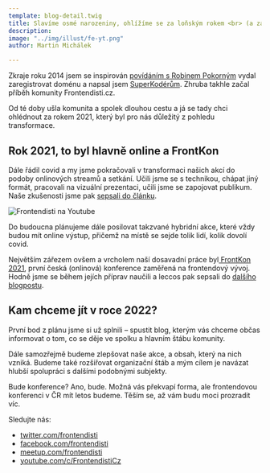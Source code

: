 ```yaml
---
template: blog-detail.twig
title: Slavíme osmé narozeniny, ohlížíme se za loňským rokem <br> (a začínáme s blogem)
description:
image: "../img/illust/fe-yt.png"
author: Martin Michálek

---
```

Zkraje roku 2014 jsem se inspirován [povídáním s Robinem Pokorným](https://bruskodu.cz/epizoda/1/) vydal zaregistrovat doménu a napsal jsem [SuperKodérům](https://superkoders.com/). Zhruba takhle začal příběh komunity Frontendisti.cz.

Od té doby ušla komunita a spolek dlouhou cestu a já se tady chci ohlédnout za rokem 2021, který byl pro nás důležitý z pohledu transformace.

## **Rok 2021, to byl hlavně online a FrontKon**

Dále řádil covid a my jsme pokračovali v transformaci našich akcí do podoby onlinových streamů a setkání. Učili jsme se s technikou, chápat jiný formát, pracovali na vizuální prezentaci, učili jsme se zapojovat publikum. Naše zkušenosti jsme pak [sepsali do článku](https://frontendisti.cz/blog/jak-ve-frontendisti.cz-delame-online-meetupy-na-youtube-hardware-software-a-zkusenosti.html).

![Frontendisti na Youtube](../img/illust/fe-yt.png)

Do budoucna plánujeme dále posilovat takzvané hybridní akce, které vždy budou mít online výstup, přičemž na místě se sejde tolik lidí, kolik dovolí covid.

Největším zářezem ovšem a vrcholem naší dosavadní práce byl[ FrontKon 2021](https://frontendisti.cz/konference), první česká (onlinová) konference zaměřená na frontendový vývoj. Hodně jsme se během jejích příprav naučili a leccos pak sepsali do [dalšího blogpostu](https://frontendisti.cz/blog/ohlednuti-za-frontkon-prvnim-rocnikem-konference-frontendisti.cz.html).

## **Kam chceme jít v roce 2022?**

První bod z plánu jsme si už splnili – spustit blog, kterým vás chceme občas informovat o tom, co se děje ve spolku a hlavním štábu komunity.

Dále samozřejmě budeme zlepšovat naše akce, a obsah, který na nich vzniká. Budeme také rozšiřovat organizační štáb a mým cílem je navázat hlubší spolupráci s dalšími podobnými subjekty.

Bude konference? Ano, bude. Možná vás překvapí forma, ale frontendovou konferenci v ČR mít letos budeme. Těším se, až vám budu moci prozradit víc.

Sledujte nás:

* [twitter.com/frontendisti](https://twitter.com/frontendisti)
* [facebook.com/frontendisti](https://www.facebook.com/frontendisti)
* [meetup.com/frontendisti](https://www.meetup.com/frontendisti/)
* [youtube.com/c/FrontendistiCz](https://www.youtube.com/c/FrontendistiCz)
